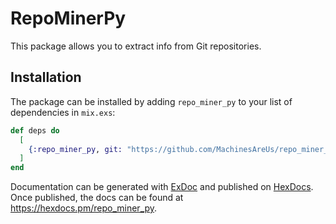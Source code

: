 # RepoMinerPy

This package allows you to extract info from Git repositories.

## Installation

The package can be installed by adding `repo_miner_py` to your list of dependencies in `mix.exs`:

```elixir
def deps do
  [
    {:repo_miner_py, git: "https://github.com/MachinesAreUs/repo_miner_py.git"}
  ]
end
```

Documentation can be generated with [ExDoc](https://github.com/elixir-lang/ex_doc)
and published on [HexDocs](https://hexdocs.pm). Once published, the docs can
be found at <https://hexdocs.pm/repo_miner_py>.

